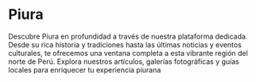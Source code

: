 # Piura
Descubre Piura en profundidad a través de nuestra plataforma dedicada. Desde su rica historia y tradiciones hasta las últimas noticias y eventos culturales, te ofrecemos una ventana completa a esta vibrante región del norte de Perú. Explora nuestros artículos, galerías fotográficas y guías locales para enriquecer tu experiencia piurana

